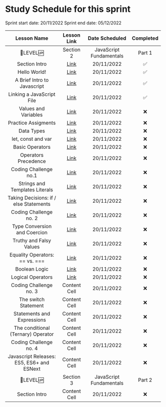 # Study Schedule for this sprint

Sprint start date: 20/11/2022
Sprint end date: 05/12/2022

| Lesson Name  | Lesson Link | Date Scheduled  | Completed |
| :-------------: | :-------------: | :-------------: | :-------------: |
| :tada:LEVEL:up: | Section 2 | JavaScript Fundamentals  | Part 1 |
| Section Intro  | [Link](https://www.udemy.com/course/the-complete-javascript-course/learn/lecture/22648061#overview) | 20/11/2022 | :white_check_mark: |
| Hello World! | [Link](https://www.udemy.com/course/the-complete-javascript-course/learn/lecture/22846813#overview) | 20/11/2022 | :white_check_mark: |
| A Brief Intro to Javascript | [Link](https://www.udemy.com/course/the-complete-javascript-course/learn/lecture/22846813#overview) | 20/11/2022 | :white_check_mark: |
| Linking a JavaScript File | [Link](https://www.udemy.com/course/the-complete-javascript-course/learn/lecture/22846813#overview) | 20/11/2022 | :white_check_mark: |
| Values and Variables | [Link](https://www.udemy.com/course/the-complete-javascript-course/learn/lecture/22846813#overview) | 20/11/2022 | :x: |
| Practice Assigments | [Link](https://www.udemy.com/course/the-complete-javascript-course/learn/lecture/22846813#overview) | 20/11/2022 | :x: |
| Data Types | [Link](https://www.udemy.com/course/the-complete-javascript-course/learn/lecture/22846813#overview) | 20/11/2022 | :x: |
| let, const and var | [Link](https://www.udemy.com/course/the-complete-javascript-course/learn/lecture/22846813#overview) | 20/11/2022 | :x: |
| Basic Operators | [Link](https://www.udemy.com/course/the-complete-javascript-course/learn/lecture/22846813#overview) | 20/11/2022 | :x: |
| Operators Precedence | [Link](https://www.udemy.com/course/the-complete-javascript-course/learn/lecture/22846813#overview) | 20/11/2022 | :x: |
| Coding Challenge no.1 | [Link](https://www.udemy.com/course/the-complete-javascript-course/learn/lecture/22846813#overview) | 20/11/2022 | :x: |
| Strings and Templates Literals | [Link](https://www.udemy.com/course/the-complete-javascript-course/learn/lecture/22846813#overview) | 20/11/2022 | :x: |
| Taking Decisions: if / else Statements | [Link](https://www.udemy.com/course/the-complete-javascript-course/learn/lecture/22846813#overview) | 20/11/2022 | :x: |
| Coding Challenge no. 2 | [Link](https://www.udemy.com/course/the-complete-javascript-course/learn/lecture/22846813#overview) | 20/11/2022 | :x: |
| Type Conversion and Coercion | [Link](https://www.udemy.com/course/the-complete-javascript-course/learn/lecture/22846813#overview) | 20/11/2022 | :x: |
| Truthy and Falsy Values | [Link](https://www.udemy.com/course/the-complete-javascript-course/learn/lecture/22846813#overview) | 20/11/2022 | :x: |
| Equality Operators: == vs. === | [Link](https://www.udemy.com/course/the-complete-javascript-course/learn/lecture/22846813#overview) | 20/11/2022 | :x: |
| Boolean Logic | [Link](https://www.udemy.com/course/the-complete-javascript-course/learn/lecture/22846813#overview) | 20/11/2022 | :x: |
| Logical Operators | [Link](https://www.udemy.com/course/the-complete-javascript-course/learn/lecture/22846813#overview) | 20/11/2022 | :x: |
| Coding Challenge no. 3 | Content Cell | 20/11/2022 | :x: |
| The switch Statement | Content Cell | 20/11/2022 | :x: |
| Statements and Expressions | Content Cell | 20/11/2022 | :x: |
| The conditional (Ternary) Operator | Content Cell | 20/11/2022 | :x: |
| Coding Challenge no. 4 | Content Cell | 20/11/2022 | :x: |
| Javascript Releases: ES5, ES6+ and ESNext | Content Cell | 20/11/2022 | :x: |
| :tada:LEVEL:up: | Section 3 | JavaScript Fundamentals  | Part 2 |
| Section Intro | Content Cell | 20/11/2022 | :x: |
